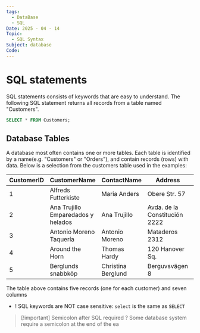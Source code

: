 ```yaml
---
tags:
  - DataBase
  - SQL
Date: 2025 - 04 - 14
Topic:
  - SQL Syntax
Subject: database
Code:
---
```

# SQL statements
SQL statements consists of keywords that are easy to understand.
The following SQL statement returns all records from a table named "Customers".
```sql
SELECT * FROM Customers;
```


## Database Tables
A database most often contains one or more tables. Each table is identified by a name(e.g. "Customers" or "Orders"), and contain records (rows) with data.
Below is a selection from the customers table used in the examples:

|CustomerID|CustomerName|ContactName|Address|City|PostalCode|Country|
|---|---|---|---|---|---|---|
|1|Alfreds Futterkiste|Maria Anders|Obere Str. 57|Berlin|12209|Germany|
|2|Ana Trujillo Emparedados y helados|Ana Trujillo|Avda. de la Constitución 2222|México D.F.|05021|Mexico|
|3|Antonio Moreno Taquería|Antonio Moreno|Mataderos 2312|México D.F.|05023|Mexico|
|4|Around the Horn|Thomas Hardy|120 Hanover Sq.|London|WA1 1DP|UK|
|5|Berglunds snabbköp|Christina Berglund|Berguvsvägen 8|Luleå|S-958 22|Sweden|
The table above contains five records (one for each customer) and seven columns 


- ! SQL keywords are NOT case sensitive: `select` is the same as `SELECT`


> [!important] Semicolon after SQL required ?
> Some database system require a semicolon at the end of the ea
